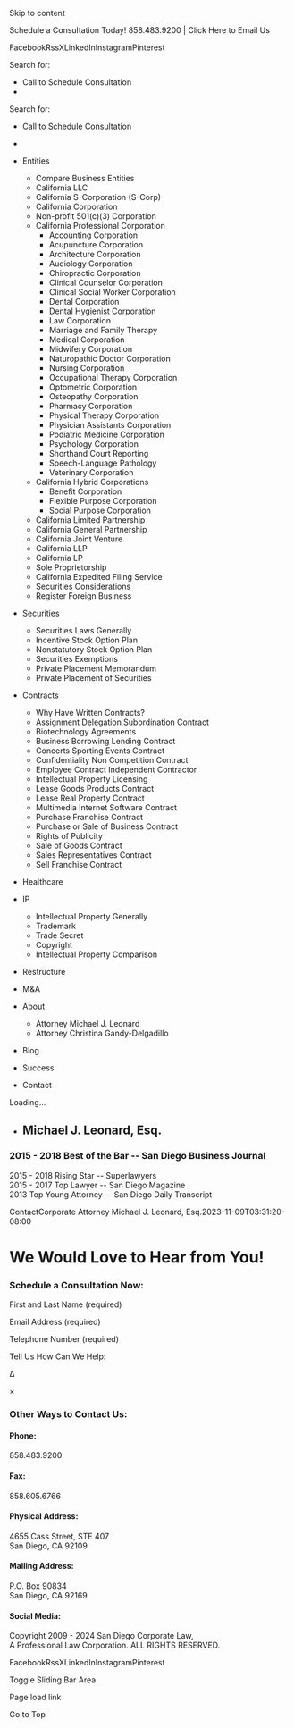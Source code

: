 Skip to content

Schedule a Consultation Today! 858.483.9200 | Click Here to Email Us

FacebookRssXLinkedInInstagramPinterest

Search for:

  * Call to Schedule Consultation
  * 


Search for:

  * Call to Schedule Consultation
  * 


  * Entities
    * Compare Business Entities
    * California LLC
    * California S-Corporation (S-Corp)
    * California Corporation
    * Non-profit 501(c)(3) Corporation
    * California Professional Corporation
      * Accounting Corporation
      * Acupuncture Corporation
      * Architecture Corporation
      * Audiology Corporation
      * Chiropractic Corporation
      * Clinical Counselor Corporation
      * Clinical Social Worker Corporation
      * Dental Corporation
      * Dental Hygienist Corporation
      * Law Corporation
      * Marriage and Family Therapy
      * Medical Corporation
      * Midwifery Corporation
      * Naturopathic Doctor Corporation
      * Nursing Corporation
      * Occupational Therapy Corporation
      * Optometric Corporation
      * Osteopathy Corporation
      * Pharmacy Corporation
      * Physical Therapy Corporation
      * Physician Assistants Corporation
      * Podiatric Medicine Corporation
      * Psychology Corporation
      * Shorthand Court Reporting
      * Speech-Language Pathology
      * Veterinary Corporation
    * California Hybrid Corporations
      * Benefit Corporation
      * Flexible Purpose Corporation
      * Social Purpose Corporation
    * California Limited Partnership
    * California General Partnership
    * California Joint Venture
    * California LLP
    * California LP
    * Sole Proprietorship
    * California Expedited Filing Service
    * Securities Considerations
    * Register Foreign Business
  * Securities
    * Securities Laws Generally
    * Incentive Stock Option Plan
    * Nonstatutory Stock Option Plan
    * Securities Exemptions
    * Private Placement Memorandum
    * Private Placement of Securities
  * Contracts
    * Why Have Written Contracts?
    * Assignment Delegation Subordination Contract
    * Biotechnology Agreements
    * Business Borrowing Lending Contract
    * Concerts Sporting Events Contract
    * Confidentiality Non Competition Contract
    * Employee Contract Independent Contractor
    * Intellectual Property Licensing
    * Lease Goods Products Contract
    * Lease Real Property Contract
    * Multimedia Internet Software Contract
    * Purchase Franchise Contract
    * Purchase or Sale of Business Contract
    * Rights of Publicity
    * Sale of Goods Contract
    * Sales Representatives Contract
    * Sell Franchise Contract
  * Healthcare
  * IP
    * Intellectual Property Generally
    * Trademark
    * Trade Secret
    * Copyright
    * Intellectual Property Comparison
  * Restructure
  * M&A
  * About
    * Attorney Michael J. Leonard
    * Attorney Christina Gandy-Delgadillo
  * Blog
  * Success
  * Contact



Loading...

  * ## Michael J. Leonard, Esq.

### 2015 - 2018 Best of the Bar -- San Diego Business Journal  
2015 - 2018 Rising Star -- Superlawyers  
2015 - 2017 Top Lawyer -- San Diego Magazine  
2013 Top Young Attorney -- San Diego Daily Transcript




ContactCorporate Attorney Michael J. Leonard, Esq.2023-11-09T03:31:20-08:00

# We Would Love to Hear from You!

### Schedule a Consultation Now:




First and Last Name (required)  


Email Address (required)  


Telephone Number (required)  


Tell Us How Can We Help:  


Δ

×

### Other Ways to Contact Us:

#### Phone:  
858.483.9200

#### Fax:  
858.605.6766

#### Physical Address:  
4655 Cass Street, STE 407  
San Diego, CA 92109

#### Mailing Address:  
P.O. Box 90834  
San Diego, CA 92169

#### Social Media:

Copyright 2009 - 2024 San Diego Corporate Law,  
A Professional Law Corporation. ALL RIGHTS RESERVED. 

FacebookRssXLinkedInInstagramPinterest

Toggle Sliding Bar Area

Page load link

Go to Top
